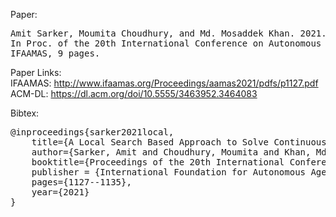 Paper:
<pre>
Amit Sarker, Moumita Choudhury, and Md. Mosaddek Khan. 2021. A Local Search Based Approach to Solve Continuous DCOPs. 
In Proc. of the 20th International Conference on Autonomous Agents and Multiagent Systems (AAMAS 2021), Online, May 3–7, 2021, 
IFAAMAS, 9 pages.
</pre>

Paper Links:\
IFAAMAS: http://www.ifaamas.org/Proceedings/aamas2021/pdfs/p1127.pdf \
ACM-DL: https://dl.acm.org/doi/10.5555/3463952.3464083 

Bibtex:
<pre>
@inproceedings{sarker2021local,
    title={A Local Search Based Approach to Solve Continuous DCOPs},
    author={Sarker, Amit and Choudhury, Moumita and Khan, Md Mosaddek},
    booktitle={Proceedings of the 20th International Conference on Autonomous Agents and MultiAgent Systems},
    publisher = {International Foundation for Autonomous Agents and Multiagent Systems},
    pages={1127--1135},
    year={2021}
}
</pre>
